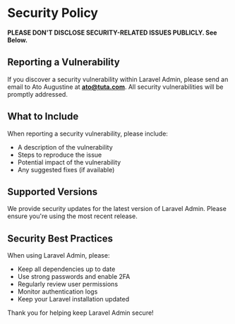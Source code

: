 # Security Policy

**PLEASE DON'T DISCLOSE SECURITY-RELATED ISSUES PUBLICLY. See Below.**

## Reporting a Vulnerability

If you discover a security vulnerability within Laravel Admin, please send an email to Ato Augustine at **ato@tuta.com**. All security vulnerabilities will be promptly addressed.

## What to Include

When reporting a security vulnerability, please include:

- A description of the vulnerability
- Steps to reproduce the issue
- Potential impact of the vulnerability
- Any suggested fixes (if available)

## Supported Versions

We provide security updates for the latest version of Laravel Admin. Please ensure you're using the most recent release.

## Security Best Practices

When using Laravel Admin, please:

- Keep all dependencies up to date
- Use strong passwords and enable 2FA
- Regularly review user permissions
- Monitor authentication logs
- Keep your Laravel installation updated

Thank you for helping keep Laravel Admin secure! 
